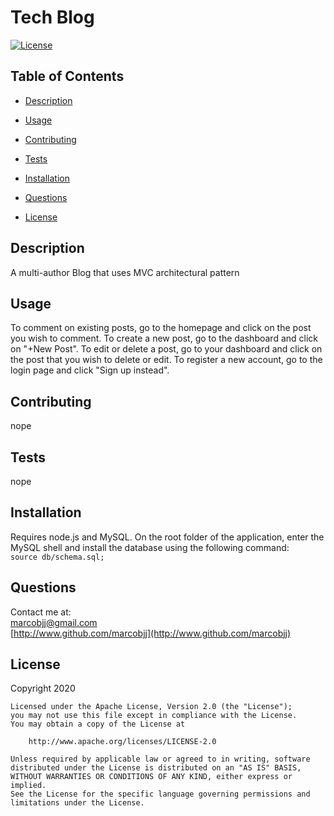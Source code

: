 
# Tech Blog



[![License](https://img.shields.io/badge/License-Apache%202.0-blue.svg)](https://opensource.org/licenses/Apache-2.0)

## Table of Contents


 
* [Description](#description)  
 
* [Usage](#usage)  
 
* [Contributing](#contributing)  
 
* [Tests](#tests)  
 
* [Installation](#installation)  
 
* [Questions](#questions)  
 
* [License](#license)  
  


## Description


A multi-author Blog that uses MVC architectural pattern  

## Usage


To comment on existing posts, go to the homepage and click on the post you wish to comment. To create a new post, go to the dashboard and click on "+New Post". To edit or delete a post, go to your dashboard and click on the post that you wish to delete or edit. To register a new account, go to the login page and click "Sign up instead".  
  

## Contributing


nope  

## Tests


nope  

## Installation


Requires node.js and MySQL. On the root folder of the application, enter the MySQL shell and install the database using the following command:  
 ``` source db/schema.sql; ```   

## Questions


Contact me at:  
[marcobjj@gmail.com](mailto:marcobjj@gmail.com)  
[http://www.github.com/marcobjj](http://www.github.com/marcobjj)  

## License


Copyright 2020

    Licensed under the Apache License, Version 2.0 (the "License");
    you may not use this file except in compliance with the License.
    You may obtain a copy of the License at
    
        http://www.apache.org/licenses/LICENSE-2.0
    
    Unless required by applicable law or agreed to in writing, software
    distributed under the License is distributed on an "AS IS" BASIS,
    WITHOUT WARRANTIES OR CONDITIONS OF ANY KIND, either express or implied.
    See the License for the specific language governing permissions and
    limitations under the License.

